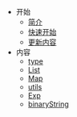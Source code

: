 * 开始
  * [简介](/other/_about.md)
  * [快速开始](/other/_start.md)
  * [更新内容](/other/_update.md)
* 内容
  * [type](/lib/_type.md)
  * [List](/lib/_list.md)
  * [Map](/lib/_map.md)
  * [utils](/lib/_utils.md)
  * [Exp](/lib/_exp.md)
  * [binaryString](/lib/_binaryString.md)

